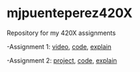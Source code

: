 # mjpuenteperez420X
Repository for my 420X assignments

-Assignment 1: [video](https://youtu.be/IzRkz-hyDoY), [code](Assignment1/Assignment1.frag), [explain](Assignment1/readme.md)

-Assignment 2: [project](https://youtu.be/IzRkz-hyDoY), [code](Assignment2/Assignment1.frag), [explain](Assignment2/readme.md)

